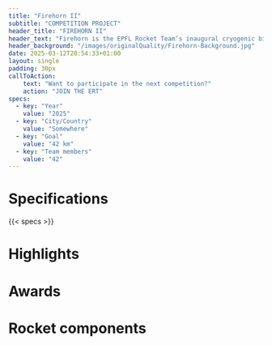 ```yaml
---
title: "Firehorn II"
subtitle: "COMPETITION PROJECT"
header_title: "FIREHORN II"
header_text: "Firehorn is the EPFL Rocket Team’s inaugural cryogenic bi-liquid rocket, operating on an innovative architecture. Anticipated to embark on its maiden 9km flight in late 2025 as part of the European Rocket Championship Competition, it is designed from the ground up with the constraints of a 30km flight, which should occur during 2026."
header_background: "/images/originalQuality/Firehorn-Background.jpg"
date: 2025-03-12T20:54:33+01:00
layout: single
padding: 30px
callToAction:
    text: "Want to participate in the next competition?"
    action: "JOIN THE ERT"
specs:
  - key: "Year"
    value: "2025"
  - key: "City/Country"
    value: "Somewhere"
  - key: "Goal"
    value: "42 km"
  - key: "Team members"
    value: "42"
---
```


# Specifications

{{< specs >}}

# Highlights

# Awards

# Rocket components
